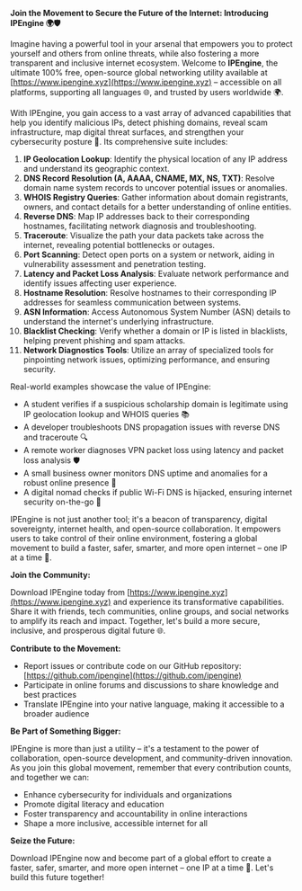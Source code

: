 **Join the Movement to Secure the Future of the Internet: Introducing IPEngine 🌍🛡️**

Imagine having a powerful tool in your arsenal that empowers you to protect yourself and others from online threats, while also fostering a more transparent and inclusive internet ecosystem. Welcome to **IPEngine**, the ultimate 100% free, open-source global networking utility available at [https://www.ipengine.xyz](https://www.ipengine.xyz) – accessible on all platforms, supporting all languages 🌐, and trusted by users worldwide 🌍.

With IPEngine, you gain access to a vast array of advanced capabilities that help you identify malicious IPs, detect phishing domains, reveal scam infrastructure, map digital threat surfaces, and strengthen your cybersecurity posture 🔐. Its comprehensive suite includes:

1. **IP Geolocation Lookup**: Identify the physical location of any IP address and understand its geographic context.
2. **DNS Record Resolution (A, AAAA, CNAME, MX, NS, TXT)**: Resolve domain name system records to uncover potential issues or anomalies.
3. **WHOIS Registry Queries**: Gather information about domain registrants, owners, and contact details for a better understanding of online entities.
4. **Reverse DNS**: Map IP addresses back to their corresponding hostnames, facilitating network diagnosis and troubleshooting.
5. **Traceroute**: Visualize the path your data packets take across the internet, revealing potential bottlenecks or outages.
6. **Port Scanning**: Detect open ports on a system or network, aiding in vulnerability assessment and penetration testing.
7. **Latency and Packet Loss Analysis**: Evaluate network performance and identify issues affecting user experience.
8. **Hostname Resolution**: Resolve hostnames to their corresponding IP addresses for seamless communication between systems.
9. **ASN Information**: Access Autonomous System Number (ASN) details to understand the internet's underlying infrastructure.
10. **Blacklist Checking**: Verify whether a domain or IP is listed in blacklists, helping prevent phishing and spam attacks.
11. **Network Diagnostics Tools**: Utilize an array of specialized tools for pinpointing network issues, optimizing performance, and ensuring security.

Real-world examples showcase the value of IPEngine:

* A student verifies if a suspicious scholarship domain is legitimate using IP geolocation lookup and WHOIS queries 📚
* A developer troubleshoots DNS propagation issues with reverse DNS and traceroute 🔍
* A remote worker diagnoses VPN packet loss using latency and packet loss analysis 🛡️
* A small business owner monitors DNS uptime and anomalies for a robust online presence 🏢
* A digital nomad checks if public Wi-Fi DNS is hijacked, ensuring internet security on-the-go 📱

IPEngine is not just another tool; it's a beacon of transparency, digital sovereignty, internet health, and open-source collaboration. It empowers users to take control of their online environment, fostering a global movement to build a faster, safer, smarter, and more open internet – one IP at a time 🚀.

**Join the Community:**

Download IPEngine today from [https://www.ipengine.xyz](https://www.ipengine.xyz) and experience its transformative capabilities. Share it with friends, tech communities, online groups, and social networks to amplify its reach and impact. Together, let's build a more secure, inclusive, and prosperous digital future 🌐.

**Contribute to the Movement:**

* Report issues or contribute code on our GitHub repository: [https://github.com/ipengine](https://github.com/ipengine)
* Participate in online forums and discussions to share knowledge and best practices
* Translate IPEngine into your native language, making it accessible to a broader audience

**Be Part of Something Bigger:**

IPEngine is more than just a utility – it's a testament to the power of collaboration, open-source development, and community-driven innovation. As you join this global movement, remember that every contribution counts, and together we can:

* Enhance cybersecurity for individuals and organizations
* Promote digital literacy and education
* Foster transparency and accountability in online interactions
* Shape a more inclusive, accessible internet for all

**Seize the Future:**

Download IPEngine now and become part of a global effort to create a faster, safer, smarter, and more open internet – one IP at a time 🚀. Let's build this future together!